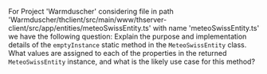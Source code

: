 For Project 'Warmduscher' considering file in path 'Warmduscher/thclient/src/main/www/thserver-client/src/app/entities/meteoSwissEntity.ts' with name 'meteoSwissEntity.ts' we have the following question: 
Explain the purpose and implementation details of the `emptyInstance` static method in the `MeteoSwissEntity` class. What values are assigned to each of the properties in the returned `MeteoSwissEntity` instance, and what is the likely use case for this method?